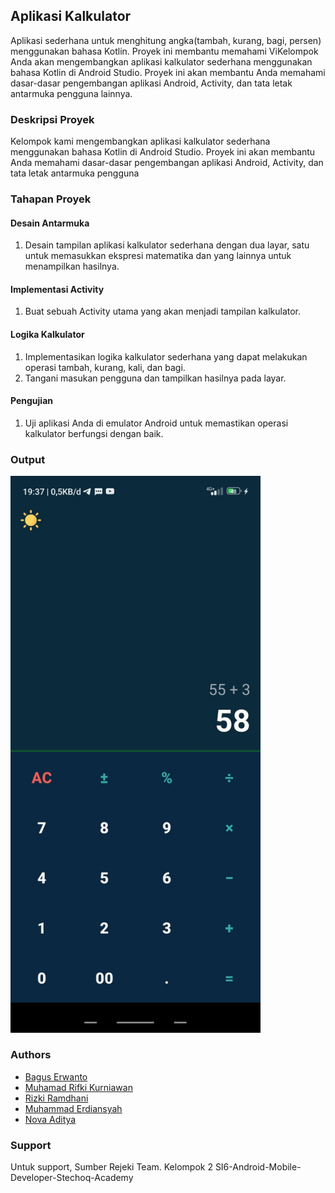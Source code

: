 ## Aplikasi Kalkulator

Aplikasi sederhana untuk menghitung angka(tambah, kurang, bagi, persen) menggunakan bahasa Kotlin. Proyek ini membantu memahami ViKelompok Anda akan mengembangkan aplikasi kalkulator sederhana menggunakan bahasa Kotlin di Android Studio. Proyek ini akan membantu Anda memahami dasar-dasar pengembangan aplikasi Android, Activity, dan tata letak antarmuka pengguna lainnya.

### Deskripsi Proyek

Kelompok kami mengembangkan aplikasi kalkulator sederhana menggunakan bahasa Kotlin di Android Studio. Proyek ini akan membantu Anda memahami dasar-dasar pengembangan aplikasi Android, Activity, dan tata letak antarmuka pengguna

### Tahapan Proyek

#### Desain Antarmuka
1.	Desain tampilan aplikasi kalkulator sederhana dengan dua layar, satu untuk memasukkan ekspresi matematika dan yang lainnya untuk menampilkan hasilnya.

#### Implementasi Activity
1.	Buat sebuah Activity utama yang akan menjadi tampilan kalkulator.

#### Logika Kalkulator
1.	Implementasikan logika kalkulator sederhana yang dapat melakukan operasi tambah, kurang, kali, dan bagi.
2.	Tangani masukan pengguna dan tampilkan hasilnya pada layar.

#### Pengujian
1.	Uji aplikasi Anda di emulator Android untuk memastikan operasi kalkulator berfungsi dengan baik.

### Output
<p float="center">
  <img src="https://github.com/sumber-rejeki/TKM09-Aplikasi-Kalkulator/blob/d04609a12b24f42a1c8faafebac8170085214d50/k_night.jpg?raw=true" alt="Night" width="400"/>
</p>

### Authors

- [Bagus Erwanto](https://www.github.com/volumeee)
- [Muhamad Rifki Kurniawan](https://github.com/mrifki2204)
- [Rizki Ramdhani](https://github.com/RizkiRamdhani05)
- [Muhammad Erdiansyah](https://github.com/erdiansyahm)
- [Nova Aditya](https://github.com/NVdty)

### Support

Untuk support, Sumber Rejeki Team. Kelompok 2 SI6-Android-Mobile-Developer-Stechoq-Academy
